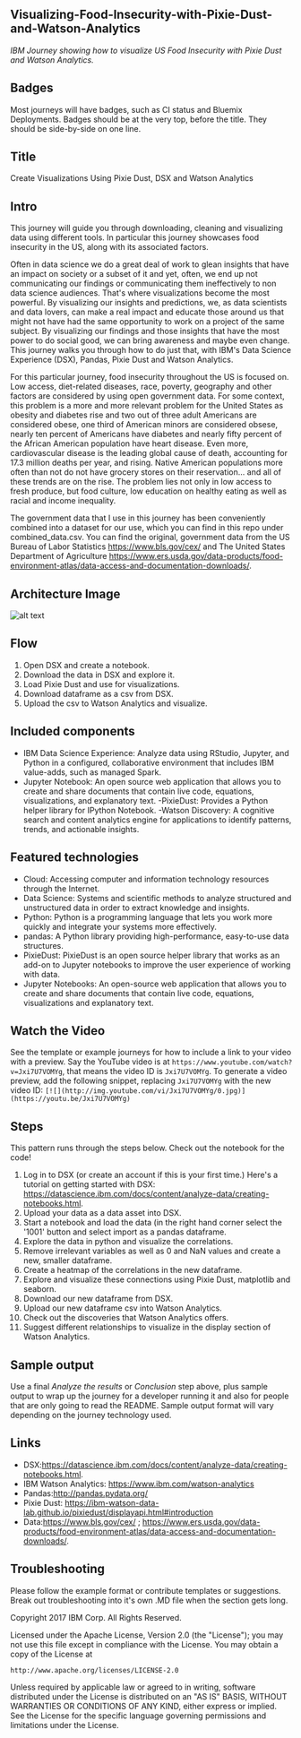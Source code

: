 
## Visualizing-Food-Insecurity-with-Pixie-Dust-and-Watson-Analytics
_IBM Journey showing how to visualize US Food Insecurity with Pixie Dust and Watson Analytics._

## Badges

Most journeys will have badges, such as CI status and Bluemix Deployments. Badges should be at the very top, before the title. They should be side-by-side on one line.

## Title

Create Visualizations Using Pixie Dust, DSX and Watson Analytics

## Intro

This journey will guide you through downloading, cleaning and visualizing data using different tools. In particular this journey showcases food insecurity in the US, along with its associated factors.

Often in data science we do a great deal of work to glean insights that have an impact on society or a subset of it and yet, often, we end up not communicating our findings or communicating them ineffectively to non data science audiences. That's where visualizations become the most powerful. By visualizing our insights and predictions, we, as data scientists and data lovers, can make a real impact and educate those around us that might not have had the same opportunity to work on a project of the same subject. By visualizing our findings and those insights that have the most power to do social good, we can bring awareness and maybe even change. This journey walks you through how to do just that, with IBM's Data Science Experience (DSX), Pandas, Pixie Dust and Watson Analytics.

For this particular journey, food insecurity throughout the US is focused on. Low access, diet-related diseases, race, poverty, geography and other factors are considered by using open government data. For some context, this problem is a more and more relevant problem for the United States as obesity and diabetes rise and two out of three adult Americans are considered obese, one third of American minors are considered obsese, nearly ten percent of Americans have diabetes and nearly fifty percent of the African American population have heart disease. Even more, cardiovascular disease is the leading global cause of death, accounting for 17.3 million deaths per year, and rising. Native American populations more often than not do not have grocery stores on their reservation... and all of these trends are on the rise. The problem lies not only in low access to fresh produce, but food culture, low education on healthy eating as well as racial and income inequality.

The government data that I use in this journey has been conveniently combined into a dataset for our use, which you can find in this repo under combined_data.csv. You can find the original, government data from the US Bureau of Labor Statistics https://www.bls.gov/cex/ and The United States Department of Agriculture https://www.ers.usda.gov/data-products/food-environment-atlas/data-access-and-documentation-downloads/.

## Architecture Image

![alt text](https://github.com/MadisonJMyers/Visualizing-Food-Insecurity-with-Pixie-Dust-and-Watson-Analytics/blob/master/doc/source/images/Architecture.png)

## Flow

1. Open DSX and create a notebook.
2. Download the data in DSX and explore it.
3. Load Pixie Dust and use for visualizations.
4. Download dataframe as a csv from DSX.
5. Upload the csv to Watson Analytics and visualize.

## Included components

 - IBM Data Science Experience: Analyze data using RStudio, Jupyter, and Python in a configured, collaborative environment that includes IBM value-adds, such as managed Spark.
 - Jupyter Notebook: An open source web application that allows you to create and share documents that contain live code, equations, visualizations, and explanatory text.
 -PixieDust: Provides a Python helper library for IPython Notebook.
 -Watson Discovery: A cognitive search and content analytics engine for applications to identify patterns, trends, and actionable insights.

## Featured technologies

 - Cloud: Accessing computer and information technology resources through the Internet.
 - Data Science: Systems and scientific methods to analyze structured and unstructured data in order to extract knowledge and insights.
 - Python: Python is a programming language that lets you work more quickly and integrate your systems more effectively.
 - pandas: A Python library providing high-performance, easy-to-use data structures.
 - PixieDust: PixieDust is an open source helper library that works as an add-on to Jupyter notebooks to improve the user experience of working with data.
 - Jupyter Notebooks: An open-source web application that allows you to create and share documents that contain live code, equations, visualizations and explanatory text.

## Watch the Video

See the template or example journeys for how to include a link to your video with a preview. Say the YouTube video is at `https://www.youtube.com/watch?v=Jxi7U7VOMYg`, that means the video ID is `Jxi7U7VOMYg`. To generate a video preview, add the following snippet, replacing `Jxi7U7VOMYg` with the new video ID:  ``[![](http://img.youtube.com/vi/Jxi7U7VOMYg/0.jpg)](https://youtu.be/Jxi7U7VOMYg)``

## Steps

This pattern runs through the steps below. Check out the notebook for the code!

1. Log in to DSX (or create an account if this is your first time.) Here's a tutorial on getting started with DSX: https://datascience.ibm.com/docs/content/analyze-data/creating-notebooks.html.
2. Upload your data as a data asset into DSX.
3. Start a notebook and load the data (in the right hand corner select the '1001' button and select import as a pandas dataframe.
4. Explore the data in python and visualize the correlations.
5. Remove irrelevant variables as well as 0 and NaN values and create a new, smaller dataframe.
6. Create a heatmap of the correlations in the new dataframe.
7. Explore and visualize these connections using Pixie Dust, matplotlib and seaborn.
8. Download our new dataframe from DSX.
9. Upload our new dataframe csv into Watson Analytics.
10. Check out the discoveries that Watson Analytics offers.
11. Suggest different relationships to visualize in the display section of Watson Analytics.


## Sample output

Use a final _Analyze the results_ or _Conclusion_ step above, plus sample output to wrap up the journey for a developer running it and also for people that are only going to read the README. Sample output format will vary depending on the journey technology used.

## Links

 - DSX:https://datascience.ibm.com/docs/content/analyze-data/creating-notebooks.html.
 - IBM Watson Analytics: https://www.ibm.com/watson-analytics
 - Pandas:http://pandas.pydata.org/
 - Pixie Dust: https://ibm-watson-data-lab.github.io/pixiedust/displayapi.html#introduction
 - Data:https://www.bls.gov/cex/ ; https://www.ers.usda.gov/data-products/food-environment-atlas/data-access-and-documentation-downloads/.


## Troubleshooting

Please follow the example format or contribute templates or suggestions. Break out troubleshooting into it's own .MD file when the section gets long.



Copyright 2017 IBM Corp. All Rights Reserved.

Licensed under the Apache License, Version 2.0 (the "License"); you may not use this file except in compliance with the License. You may obtain a copy of the License at

   ```http://www.apache.org/licenses/LICENSE-2.0```

Unless required by applicable law or agreed to in writing, software distributed under the License is distributed on an "AS IS" BASIS, WITHOUT WARRANTIES OR CONDITIONS OF ANY KIND, either express or implied. See the License for the specific language governing permissions and limitations under the License.
